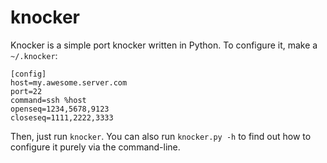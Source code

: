 knocker
=======

Knocker is a simple port knocker written in Python.  To configure it, make a
```~/.knocker```:

```
[config]
host=my.awesome.server.com
port=22
command=ssh %host
openseq=1234,5678,9123
closeseq=1111,2222,3333
```

Then, just run ```knocker```.  You can also run ```knocker.py -h``` to find
out how to configure it purely via the command-line.
